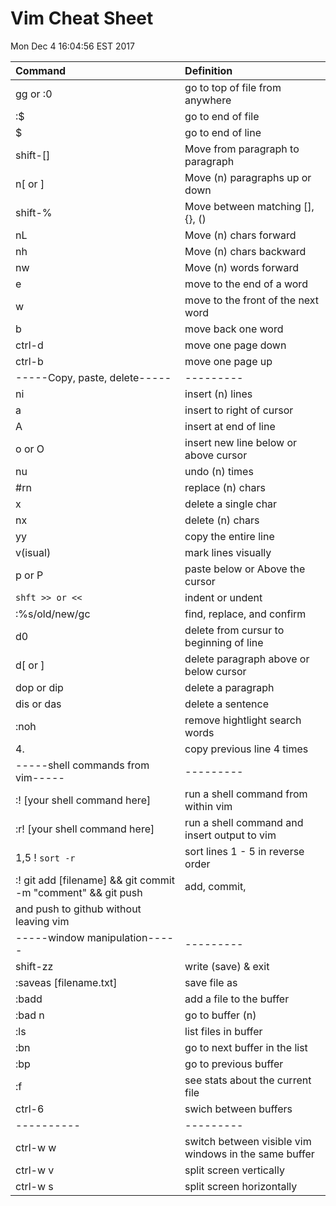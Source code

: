 # Vim Cheat Sheet
Mon Dec  4 16:04:56 EST 2017

| Command  | Definition |
| :------  | :--------- |
| gg or :0 | go to top of file from anywhere |
| :$ | go to end of file |
| $ | go to end of line | 
| shift-[] | Move from paragraph to paragraph |
| n[ or  ] | Move (n) paragraphs up or down |
| shift-%  | Move between matching [], {}, () |
| nL       | Move (n) chars forward | 
| nh | Move (n) chars backward |
| nw | Move (n) words forward | 
| e | move to the end of a word |
| w | move to the front of the next word |
| b | move back one word | 
| ctrl-d | move one page down |
| ctrl-b | move one page up | 
| -----Copy, paste, delete----- | --------- |
| ni | insert (n) lines |
| a | insert to right of cursor |
| A | insert at end of line |
| o or O | insert new line below or above cursor | 
| nu | undo (n) times |
| #rn | replace (n) chars | 
| x | delete a single char |
| nx | delete (n) chars |
| yy | copy the entire line |
| v(isual) | mark lines visually |
| p or P | paste below or Above the cursor |
| `shft >> or <<` | indent or undent |
| :%s/old/new/gc | find, replace, and confirm | 
| d0 | delete from cursur to beginning of line |
| d[ or ] | delete paragraph above or below cursor |
| dop or dip | delete a paragraph |
| dis or das | delete a sentence | 
|:noh | remove hightlight search words | 
| 4. | copy previous line 4 times | 
| -----shell commands from vim----- | --------- |
| :! [your shell command here] | run a shell command from within vim |
| :r! [your shell command here] | run a shell command and insert output to vim |
| 1,5 ! `sort -r` | sort lines 1 - 5 in reverse order | 
| :! git add [filename] && git commit -m "comment" && git push | add, commit,
and push to github without leaving vim | 
| -----window manipulation----- | --------- | 
| shift-zz | write (save) & exit |
| :saveas [filename.txt] | save file as |
| :badd | add a file to the buffer |
| :bad n | go to buffer (n) | 
| :ls | list files in buffer |
| :bn | go to next buffer in the list |
| :bp | go to previous buffer |
| :f | see stats about the current file | 
| ctrl-6 | swich between buffers | 
| ---------- | --------- |
| ctrl-w w | switch between visible vim windows in the same buffer |
| ctrl-w v | split screen vertically | 
| ctrl-w s | split screen horizontally | 


